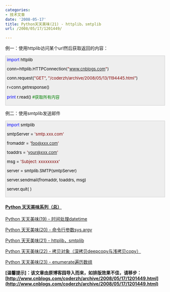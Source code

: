 ```yaml
---
categories:
- 技术文章
date: '2008-05-17'
title: Python天天美味(21) - httplib，smtplib
url: /2008/05/17/1201449/

---
```



例一：使用httplib访问某个url然后获取返回的内容：

<div style="border: 1px solid #cccccc; padding: 4px 5px 4px 4px; background-color: #eeeeee; font-size: 13px; width: 98%;"><span style="color: #0000ff;">import</span><span style="color: #000000;">&nbsp;httplib



conn</span><span style="color: #000000;">=</span><span style="color: #000000;">httplib.HTTPConnection(</span><span style="color: #800000;">"</span><span style="color: #800000;">www.cnblogs.com</span><span style="color: #800000;">"</span><span style="color: #000000;">)

conn.request(</span><span style="color: #800000;">"</span><span style="color: #800000;">GET</span><span style="color: #800000;">"</span><span style="color: #000000;">,&nbsp;</span><span style="color: #800000;">"</span><span style="color: #800000;">/coderzh/archive/2008/05/13/1194445.html</span><span style="color: #800000;">"</span><span style="color: #000000;">)

r</span><span style="color: #000000;">=</span><span style="color: #000000;">conn.getresponse()

</span><span style="color: #0000ff;">print</span><span style="color: #000000;">&nbsp;r.read()&nbsp;</span><span style="color: #008000;">#</span><span style="color: #008000;">获取所有内容</span></div>

例二：使用smtplib发送邮件

<div style="border: 1px solid #cccccc; padding: 4px 5px 4px 4px; background-color: #eeeeee; font-size: 13px; width: 98%;"><span style="color: #0000ff;">import</span><span style="color: #000000;">&nbsp;smtplib

smtpServer&nbsp;</span><span style="color: #000000;">=</span><span style="color: #000000;">&nbsp;</span><span style="color: #800000;">'</span><span style="color: #800000;">smtp.xxx.com</span><span style="color: #800000;">'</span><span style="color: #000000;">

fromaddr&nbsp;</span><span style="color: #000000;">=</span><span style="color: #000000;">&nbsp;</span><span style="color: #800000;">'</span><span style="color: #800000;">foo@xxx.com</span><span style="color: #800000;">'</span><span style="color: #000000;">

toaddrs&nbsp;</span><span style="color: #000000;">=</span><span style="color: #000000;">&nbsp;</span><span style="color: #800000;">'</span><span style="color: #800000;">your@xxx.com</span><span style="color: #800000;">'</span><span style="color: #000000;">

msg&nbsp;</span><span style="color: #000000;">=</span><span style="color: #000000;">&nbsp;</span><span style="color: #800000;">'</span><span style="color: #800000;">Subject:&nbsp;xxxxxxxxx</span><span style="color: #800000;">'</span><span style="color: #000000;">

server&nbsp;</span><span style="color: #000000;">=</span><span style="color: #000000;">&nbsp;smtplib.SMTP(smtpServer)

server.sendmail(fromaddr,&nbsp;toaddrs,&nbsp;msg)

server.quit(&nbsp;)</span></div>

#### [Python  天天美味系列（总）](http://www.cnblogs.com/coderzh/archive/2008/07/08/pythoncookbook.html)

[Python    天天美味(19) - 时间处理datetime](http://www.cnblogs.com/coderzh/archive/2008/05/16/1201074.html) &nbsp;
  
[Python    天天美味(20) - 命令行参数sys.argv](http://www.cnblogs.com/coderzh/archive/2008/05/16/1201079.html)&nbsp; &nbsp;
  
[Python    天天美味(21) - httplib，smtplib](http://www.cnblogs.com/coderzh/archive/2008/05/17/1201449.html) &nbsp;
  
[Python    天天美味(22) - 拷贝对象（深拷贝deepcopy与浅拷贝copy）](http://www.cnblogs.com/coderzh/archive/2008/05/17/1201506.html) &nbsp;
  
[Python    天天美味(23) - enumerate遍历数组](http://www.cnblogs.com/coderzh/archive/2008/05/17/1201509.html) 


**[温馨提示]：该文章由原博客园导入而来，如排版效果不佳，请移步：[http://www.cnblogs.com/coderzh/archive/2008/05/17/1201449.html](http://www.cnblogs.com/coderzh/archive/2008/05/17/1201449.html)**